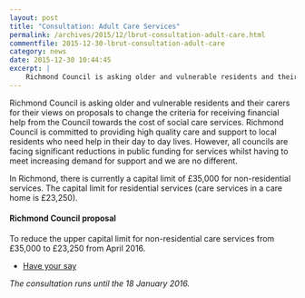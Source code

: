 ```yaml
---
layout: post
title: "Consultation: Adult Care Services"
permalink: /archives/2015/12/lbrut-consultation-adult-care.html
commentfile: 2015-12-30-lbrut-consultation-adult-care
category: news
date: 2015-12-30 10:44:45
excerpt: |
    Richmond Council is asking older and vulnerable residents and their carers for their views on proposals to change the criteria for receiving financial help from the Council towards the cost of social care services.
---
```


Richmond Council is asking older and vulnerable residents and their carers for their views on proposals to change the criteria for receiving financial help from the Council towards the cost of social care services. Richmond Council is committed to providing high quality care and support to local residents who need help in their day to day lives. However, all councils are facing significant reductions in public funding for services whilst having to meet increasing demand for support and we are no different.

In Richmond, there is currently a capital limit of £35,000 for non-residential services. The capital limit for residential services (care services in a care home is £23,250).

#### Richmond Council proposal

To reduce the upper capital limit for non-residential care services from £35,000 to £23,250 from April 2016.

-   [Have your say](https://consultation.richmond.gov.uk/acs/upper-capital-limit/consult_view)

*The consultation runs until the 18 January 2016.*

